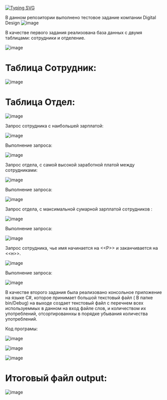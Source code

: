 <!---Пример кода-->
[![Typing SVG](https://readme-typing-svg.herokuapp.com?color=%2336BCF7&lines=Test+task+Digital+Design)](https://git.io/typing-svg)

В данном репозитории выполнено тестовое задание компании Digital Design
![image](https://user-images.githubusercontent.com/87894035/190894309-c912e174-c391-4ba4-8225-e47a1a000c8b.png)
 

В качестве первого задания реализована база данных с двумя таблицами: сотрудники и отделение. 

![image](https://user-images.githubusercontent.com/87894035/190894287-1eedfea9-5320-4ad7-ac6a-10feb74e6be6.png)

# Таблица Сотрудник:

![image](https://user-images.githubusercontent.com/87894035/190894355-4a487b9f-be81-490c-bce6-7ad7816afae0.png)

# Таблица Отдел:

![image](https://user-images.githubusercontent.com/87894035/190894400-0a683a46-8291-4720-a949-13adf2db3c20.png)

Запрос сотрудника с наибольшей зарплатой:

![image](https://user-images.githubusercontent.com/87894035/190894438-e3f383ec-489f-46c3-bb3c-29c71f24ef28.png)

Выполнение запроса:

![image](https://user-images.githubusercontent.com/87894035/190894445-668d154f-97ec-4245-a63b-15eacc660f4b.png)

Запрос отдела, с самой высокой заработной платой между сотрудниками:

![image](https://user-images.githubusercontent.com/87894035/190894527-fbd5087b-e195-4f41-b912-563546dca910.png)

Выполнение запроса:

![image](https://user-images.githubusercontent.com/87894035/190894545-af2eceda-c218-44a1-bae9-e3c081dac5a0.png)

Запрос отдела, с максимальной сумарной зарплатой сотрудников :

![image](https://user-images.githubusercontent.com/87894035/190894596-15f7a66c-69cc-47b7-811e-80962bc4b7e6.png)

Выполнение запроса:

![image](https://user-images.githubusercontent.com/87894035/190894612-31fb4527-e896-4e3c-bfd0-665cd62e61e6.png)

Запрос сотрудника, чье имя начинается на <<Р>> и заканчивается на <<н>>.

![image](https://user-images.githubusercontent.com/87894035/190894720-c7c52379-720f-4579-a774-df6ea0b779e8.png)

Выполнение запроса:

![image](https://user-images.githubusercontent.com/87894035/190894748-6cbf095a-02f8-4054-bd48-51032d7b0ee8.png)


В качестве второго задания была реализовано консольное приложение на языке C#, которое принимает большой текстовый файл ( В папке bin/Debug) на выходе создает текстовый файл с перечнем всех используеммых в данном на вход файле слов, и количеством их употреблений, отсортированнхы в порядке убывания количества употреблений. 

Код програмы:

![image](https://user-images.githubusercontent.com/87894035/190895012-0df57087-93a1-48b0-a52b-9b2067bf524c.png)

![image](https://user-images.githubusercontent.com/87894035/190895032-cd3c01d3-0496-4817-bd7d-c619279bde4c.png)

![image](https://user-images.githubusercontent.com/87894035/190895058-cfd92217-a430-474e-aa52-d0aa1f7e7c36.png)

# Итоговый файл output:

![image](https://user-images.githubusercontent.com/87894035/190895257-0263acc4-f53a-4eb3-a23e-bb78db6a8c71.png)


